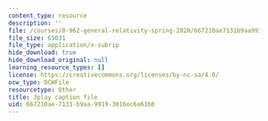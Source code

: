 ```yaml
---
content_type: resource
description: ''
file: /courses/8-962-general-relativity-spring-2020/667210ae7131b9aa99193016ec6a61b8_Oxk2nnuC130.srt
file_size: 65031
file_type: application/x-subrip
hide_download: true
hide_download_original: null
learning_resource_types: []
license: https://creativecommons.org/licenses/by-nc-sa/4.0/
ocw_type: OCWFile
resourcetype: Other
title: 3play caption file
uid: 667210ae-7131-b9aa-9919-3016ec6a61b8
---
```

